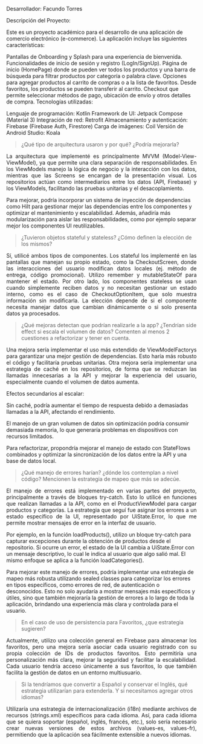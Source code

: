 Desarrollador: Facundo Torres

Descripción del Proyecto:

Este es un proyecto académico para el desarrollo de una aplicación de comercio electrónico (e-commerce). La aplicación incluye las siguientes características:

Pantallas de Onboarding y Splash para una experiencia de bienvenida.
Funcionalidades de inicio de sesión y registro (LogIn/SignUp).
Página de inicio (HomePage) donde se pueden ver todos los productos y una barra de búsqueda para filtrar productos por categoría o palabra clave.
Opciones para agregar productos al carrito de compras o a la lista de favoritos. Desde favoritos, los productos se pueden transferir al carrito.
Checkout que permite seleccionar métodos de pago, ubicación de envío y otros detalles de compra.
Tecnologías utilizadas:

Lenguaje de programación: Kotlin
Framework de UI: Jetpack Compose (Material 3)
Integración de red: Retrofit
Almacenamiento y autenticación: Firebase (Firebase Auth, Firestore)
Carga de imágenes: Coil
Versión de Android Studio: Koala





 > ¿Qué tipo de arquitectura usaron y por qué? ¿Podría mejorarla?

<p align="justify">
La arquitectura que implementé es principalmente MVVM (Model-View-ViewModel), ya que permite una clara separación de responsabilidades. En los ViewModels manejo la lógica de negocio y la interacción con los datos, mientras que las Screens se encargan de la presentación visual. Los repositorios actúan como intermediarios entre los datos (API, Firebase) y los ViewModels, facilitando las pruebas unitarias y el desacoplamiento.

Para mejorar, podría incorporar un sistema de inyección de dependencias como Hilt para gestionar mejor las dependencias entre los componentes y optimizar el mantenimiento y escalabilidad. Además, añadiría más modularización para aislar las responsabilidades, como por ejemplo separar mejor los componentes UI reutilizables.
</p>

> ¿Tuvieron objetos stateful y stateless? ¿Cómo definen la elección de los mismos?

<p align="justify">
Sí, utilicé ambos tipos de componentes. Los stateful los implementé en las pantallas que manejan su propio estado, como la CheckoutScreen, donde las interacciones del usuario modifican datos locales (ej. método de entrega, código promocional). Utilizo remember y mutableStateOf para mantener el estado.
Por otro lado, los componentes stateless se usan cuando simplemente reciben datos y no necesitan gestionar un estado interno, como es el caso de CheckoutOptionItem, que solo muestra información sin modificarla.
La elección depende de si el componente necesita manejar datos que cambian dinámicamente o si solo presenta datos ya procesados.
</p>

> ¿Qué mejoras detectan que podrían realizarle a la app? ¿Tendrían side effect si escala el volumen de datos? Comenten al menos 2 cuestiones a refactorizar y tener en cuenta.

<p align="justify">
Una mejora sería implementar el uso más extendido de ViewModelFactorys para garantizar una mejor gestión de dependencias. Esto haría más robusto el código y facilitaría pruebas unitarias.
Otra mejora sería implementar una estrategia de caché en los repositorios, de forma que se reduzcan las llamadas innecesarias a la API y mejorar la experiencia del usuario, especialmente cuando el volumen de datos aumenta.

Efectos secundarios al escalar:

Sin caché, podría aumentar el tiempo de respuesta debido a demasiadas llamadas a la API, afectando el rendimiento.

El manejo de un gran volumen de datos sin optimización podría consumir demasiada memoria, lo que generaría problemas en dispositivos con recursos limitados.

Para refactorizar, propondría mejorar el manejo de estado con StateFlows combinados y optimizar la sincronización de los datos entre la API y una base de datos local.
</p>

> ¿Qué manejo de errores harían? ¿dónde los contemplan a nivel código? Mencionen la estrategia de mapeo que más se adecúe.

<p align="justify">
El manejo de errores está implementado en varias partes del proyecto, principalmente a través de bloques try-catch. Esto lo utilicé en funciones que realizan llamadas a la API, como en el ProductViewModel para cargar productos y categorías. La estrategia que seguí fue asignar los errores a un estado específico de la UI, representado por UiState.Error, lo que me permite mostrar mensajes de error en la interfaz de usuario.

Por ejemplo, en la función loadProducts(), utilizo un bloque try-catch para capturar excepciones durante la obtención de productos desde el repositorio. Si ocurre un error, el estado de la UI cambia a UiState.Error con un mensaje descriptivo, lo cual le indica al usuario que algo salió mal. El mismo enfoque se aplica a la función loadCategories().

Para mejorar este manejo de errores, podría implementar una estrategia de mapeo más robusta utilizando sealed classes para categorizar los errores en tipos específicos, como errores de red, de autenticación o desconocidos. Esto no solo ayudaría a mostrar mensajes más específicos y útiles, sino que también mejoraría la gestión de errores a lo largo de toda la aplicación, brindando una experiencia más clara y controlada para el usuario.
</p>

> En el caso de uso de persistencia para Favoritos, ¿que estrategia sugieren?

<p align="justify">
Actualmente, utilizo una colección general en Firebase para almacenar los favoritos, pero una mejora sería asociar cada usuario registrado con su propia colección de IDs de productos favoritos. Esto permitiría una personalización más clara, mejorar la seguridad y facilitar la escalabilidad. Cada usuario tendría acceso únicamente a sus favoritos, lo que también facilita la gestión de datos en un entorno multiusuario.
</p>

> Si la tendríamos que convertir a Español y conservar el Inglés, qué estrategia utilizarían para extenderla. Y si necesitamos agregar otros idiomas?

<p align="justify">
Utilizaría una estrategia de internacionalización (i18n) mediante archivos de recursos (strings.xml) específicos para cada idioma. Así, para cada idioma que se quiera soportar (español, inglés, francés, etc.), solo sería necesario crear nuevas versiones de estos archivos (values-es, values-fr), permitiendo que la aplicación sea fácilmente extensible a nuevos idiomas.
</p>
